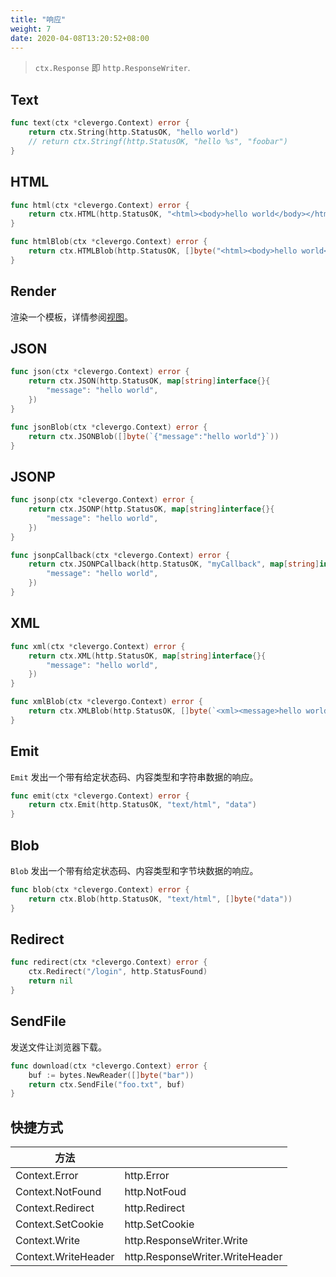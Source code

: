 ```yaml
---
title: "响应"
weight: 7
date: 2020-04-08T13:20:52+08:00
---
```


> `ctx.Response` 即 `http.ResponseWriter`.

## Text

```go
func text(ctx *clevergo.Context) error {
    return ctx.String(http.StatusOK, "hello world")
    // return ctx.Stringf(http.StatusOK, "hello %s", "foobar")
}
```

## HTML

```go
func html(ctx *clevergo.Context) error {
    return ctx.HTML(http.StatusOK, "<html><body>hello world</body></html>")
}

func htmlBlob(ctx *clevergo.Context) error {
    return ctx.HTMLBlob(http.StatusOK, []byte("<html><body>hello world</body></html>"))
}
```

## Render

渲染一个模板，详情参阅[视图](/zh/docs/views)。

## JSON

```go
func json(ctx *clevergo.Context) error {
	return ctx.JSON(http.StatusOK, map[string]interface{}{
        "message": "hello world",
    })
}

func jsonBlob(ctx *clevergo.Context) error {
    return ctx.JSONBlob([]byte(`{"message":"hello world"}`))
}
```

## JSONP

```go
func jsonp(ctx *clevergo.Context) error {
	return ctx.JSONP(http.StatusOK, map[string]interface{}{
        "message": "hello world",
    })
}

func jsonpCallback(ctx *clevergo.Context) error {
	return ctx.JSONPCallback(http.StatusOK, "myCallback", map[string]interface{}{
        "message": "hello world",
    })
}
```

## XML

```go
func xml(ctx *clevergo.Context) error {
	return ctx.XML(http.StatusOK, map[string]interface{}{
        "message": "hello world",
    })
}

func xmlBlob(ctx *clevergo.Context) error {
    return ctx.XMLBlob(http.StatusOK, []byte(`<xml><message>hello world</message></xml>`))
}
```

## Emit

`Emit` 发出一个带有给定状态码、内容类型和字符串数据的响应。

```go
func emit(ctx *clevergo.Context) error {
    return ctx.Emit(http.StatusOK, "text/html", "data")
}
```

## Blob

`Blob` 发出一个带有给定状态码、内容类型和字节块数据的响应。

```go
func blob(ctx *clevergo.Context) error {
    return ctx.Blob(http.StatusOK, "text/html", []byte("data"))
}
```

## Redirect

```go
func redirect(ctx *clevergo.Context) error {
    ctx.Redirect("/login", http.StatusFound)
    return nil
}
```

## SendFile

发送文件让浏览器下载。

```go
func download(ctx *clevergo.Context) error {
    buf := bytes.NewReader([]byte("bar"))
    return ctx.SendFile("foo.txt", buf)
}
```

## 快捷方式

| 方法 | |
|---|---|
| Context.Error | http.Error |
| Context.NotFound | http.NotFoud |
| Context.Redirect | http.Redirect |
| Context.SetCookie | http.SetCookie |
| Context.Write | http.ResponseWriter.Write |
| Context.WriteHeader | http.ResponseWriter.WriteHeader |
